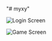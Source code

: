 "# myxy" 

![Login Screen](http://images.v5ent.com/df1044f42be1d71258f18bdc3475030f)

![Game Screen](http://images.v5ent.com/e143c3a4ff2bc3cab2d9a9fa3fe2ebd8)

